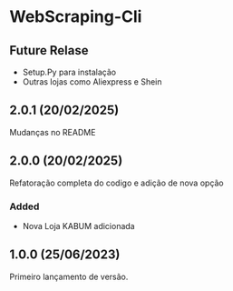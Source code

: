 # WebScraping-Cli


## Future Relase

* Setup.Py para instalação
* Outras lojas como Aliexpress e Shein

## 2.0.1 (20/02/2025) 

Mudanças no README


## 2.0.0 (20/02/2025) 

Refatoração completa do codigo e adição de nova opção

### Added

* Nova Loja KABUM adicionada


## 1.0.0 (25/06/2023) 

Primeiro lançamento de versão.